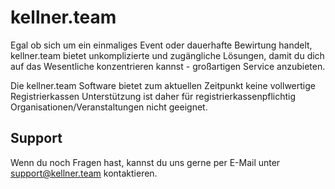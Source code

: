 # kellner.team

Egal ob sich um ein einmaliges Event oder dauerhafte Bewirtung handelt, kellner.team bietet unkomplizierte und 
zugängliche Lösungen, damit du dich auf das Wesentliche konzentrieren kannst - großartigen Service anzubieten. 

<warning>
    Die kellner.team Software bietet zum aktuellen Zeitpunkt keine vollwertige Registrierkassen Unterstützung ist daher für 
    registrierkassenpflichtig Organisationen/Veranstaltungen nicht geeignet.
</warning>


## Support

Wenn du noch Fragen hast, kannst du uns gerne per E-Mail unter [support@kellner.team](mailto:support@kellner.team) kontaktieren.



[//]: # (## Glossar)

[//]: # ()
[//]: # (### Funktionen)

[//]: # ()
[//]: # (### Apps)

[//]: # ()
[//]: # ([Konfig-Website]&#40;Konfig-Website.md&#41;)

[//]: # (: Konfigurations Website &#40;für Einstellungen zu Produkten, Tischen, Druckern, Personal, etc.&#41;)

[//]: # ()
[//]: # ([Personal-App]&#40;Personal-App.md&#41;)

[//]: # (: Mobile Apps welche vom Personal benutzt werden, um Bestellungen aufzugeben.)

[//]: # ()
[//]: # ([Mediator]&#40;Mediator.md&#41;)

[//]: # (: Desktop Anwendung welche Bestellungen an Drucker zustellt.)
